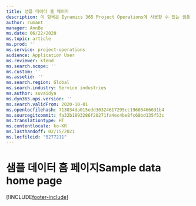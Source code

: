 ```yaml
---
title: 샘플 데이터 홈 페이지
description: 이 항목은 Dynamics 365 Project Operations에 사용할 수 있는 샘플 데이터에 대한 정보를 제공합니다.
author: rumant
manager: AnnBe
ms.date: 06/22/2020
ms.topic: article
ms.prod: ''
ms.service: project-operations
audience: Application User
ms.reviewer: kfend
ms.search.scope: ''
ms.custom: ''
ms.assetid: ''
ms.search.region: Global
ms.search.industry: Service industries
ms.author: suvaidya
ms.dyn365.ops.version: ''
ms.search.validFrom: 2020-10-01
ms.openlocfilehash: 713034da015edd30324617295cc19603466631b4
ms.sourcegitcommit: fa32b1893286f20271fa4ec4be8fc68bd135f53c
ms.translationtype: HT
ms.contentlocale: ko-KR
ms.lasthandoff: 02/15/2021
ms.locfileid: "5277211"
---
```

# <a name="sample-data-home-page"></a><span data-ttu-id="b8203-103">샘플 데이터 홈 페이지</span><span class="sxs-lookup"><span data-stu-id="b8203-103">Sample data home page</span></span>


[!INCLUDE[footer-include](../includes/footer-banner.md)]